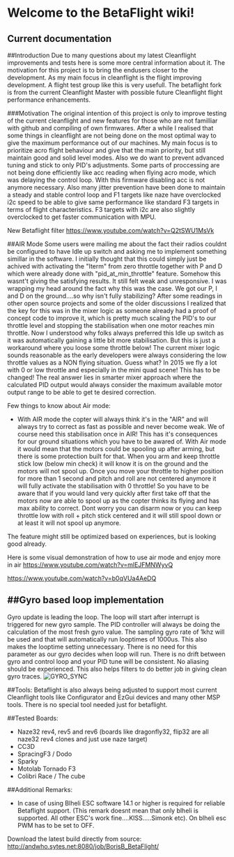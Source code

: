 # Welcome to the BetaFlight wiki!

## Current documentation

##Introduction
Due to many questions about my latest Cleanflight improvements and tests here is some more central information about it. The motivation for this project is to bring the endusers closer to the development. As my main focus in cleanflight is the flight improving development. A flight test group like this is very usefull.
The betaflight fork is from the current Cleanflight Master with possible future Cleanflight flight performance enhancements.

###Motivation
The original intention of this project is only to improve testing of the current cleanflight and new features for those who are not familliar with github and compiling of own firmwares. 
After a while I realised that some things in cleanflight are not being done on the most optimal way to give the maximum performance out of our machines.  My main focus is to prioritize acro flight behaviour and give that the main priority, but still maintain good and solid level modes. Also we do want to prevent advanced tuning and stick to only PID's adjustments. 
Some parts of proccessing are not being done efficiently like acc reading when flying acro mode, which was delaying the control loop. With this firmware disabling acc is not anymore necessary.
Also many jitter prevention have been done to maintain a steady and stable control loop and F1 targets like naze have overclocked i2c speed to be able to give same performance like standard F3 targets in terms of flight characteristics. F3 targets with i2c are also slightly overclocked to get faster communication with MPU.


New Betaflight filter
https://www.youtube.com/watch?v=Q2tSWU1MsVk


##AIR Mode
Some users were mailing me about the fact their radios couldnt be configured to have Idle up switch and asking me to implement something simillar in the software. I initially thought that this could simply just be achived with activating the "Iterm" from zero throttle together with P and D which were already done with "pid_at_min_throttle" feature. Somehow this wasnt't giving the satisfying results. It still felt weak and unresponsive.
I was wrapping my head around the fact why this was the case. We got our P, I and D on the ground....so why isn't fully stabilizing?
After some readings in other open source projects and some of the older discussions I realized that the key for this was in the mixer logic as someone already had a proof of concept code to improve it, which is pretty much scaling the PID's to our throttle level and stopping the stabilisation when one motor reaches min throttle. Now I understood why folks always preferred this Idle up switch as it was automatically gaining a little bit more stabilisation. But this is just a workaround where you loose some throttle below! The current mixer logic sounds reasonable as the early developers were always considering the low throttle values as a NON flying situation. Guess what? In 2015 we fly a lot with 0 or low throttle and especially in the mini quad scene! This has to be changed! The real answer lies in smarter mixer approach where the calculated PID output would always consider the maximum available motor output range to be able to get te desired correction.


Few things to know about Air mode:
- With AIR mode the copter will always think it's in the "AIR" and will always try to correct as fast as possible and never become weak. We of course need this stabilisation once in AIR! This has it's consequences for our ground situations which you have to be awared of.
With Air mode it would mean that the motors could be spooling up after arming, but there is some protection built for that. When you arm and keep throttle stick low (below min check) it will know it is on the ground and the motors will not spool up. Once you move your throttle to higher position for more than 1 second and pitch and roll are not centered anymore it will fully activate the stabilisation with 0 throttle! So you have to be aware that if you would land very quickly after first take off that the motors now are able to spool up as the copter thinks its flying and has max ability to correct. Dont worry you can disarm now or you can keep throttle low with roll + pitch stick centered and it will still spool down or at least it will not spool up anymore. 

The feature might still be optimized based on experiences, but is looking good already.


Here is some visual demonstration of how to use air mode and enjoy more in air
https://www.youtube.com/watch?v=mlEJFMNWyvQ

https://www.youtube.com/watch?v=b0qVUa4AeDQ


##Gyro based loop implementation
------------------------------------------------
Gyro update is leading the loop. The loop will start after interrupt is triggered for new gyro sample. The PID controller will always be doing the calculation of the most fresh gyro value. The sampling gyro rate of 1khz will be used and that will automatically run looptimes of 1000us. This also makes the looptime setting unnecessary. There is no need for this parameter as our gyro decides when loop will run. There is no drift between gyro and control loop and your PID tune will be consistent. No aliasing should be experienced. This also helps filters to do better job in giving clean gyro traces. 
![GYRO_SYNC](https://cloud.githubusercontent.com/assets/10757508/9105588/6714334c-3c19-11e5-922c-1f70d46d29ac.png)



##Tools:
Betaflight is also always being adjusted to support most current Cleanflight tools like Configurator and EzGui devices and many other MSP tools. There is no special tool needed just for betaflight.

##Tested Boards:
- Naze32 rev4, rev5 and rev6 (boards like dragonfly32, flip32 are all naze32 rev4 clones and just use naze target)
- CC3D
- SpracingF3 / Dodo
- Sparky
- Motolab Tornado F3
- Colibri Race / The cube

##Additional Remarks:
- In case of using Blheli ESC software 14.1 or higher is required for reliable Betaflight support. (This remark doesnt mean that only blheli is supported. All other ESC's work fine....KISS.....Simonk etc).
On blheli esc PWM has to be set to OFF.


Download the latest build directly from source:
http://andwho.sytes.net:8080/job/BorisB_BetaFlight/